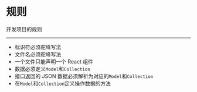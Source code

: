 # 规则

开发项目的规则

---

* 标识符必须驼峰写法
* 文件名必须驼峰写法
* 一个文件只能声明一个 React 组件
* 数据必须定义`Model`和`Collection`
* 接口返回的 JSON 数据必须解析为对应的`Model`和`Collection`
* 在`Model`和`Collection`定义操作数据的方法
